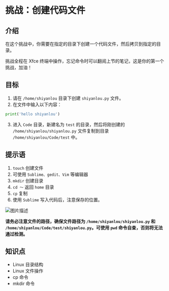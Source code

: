 # 挑战：创建代码文件

## 介绍

在这个挑战中，你需要在指定的目录下创建一个代码文件，然后拷贝到指定的目录。

挑战全程在 Xfce 终端中操作，忘记命令时可以翻阅上节的笔记，这是你的第一个挑战，加油！

## 目标

1. 请在 `/home/shiyanlou` 目录下创建 `shiyanlou.py` 文件。
2. 在文件中输入以下内容：

```python
print('hello shiyanlou')
```

3. 进入 `Code` 目录，新建名为 `test` 的目录，然后将刚创建的 `/home/shiyanlou/shiyanlou.py` 文件复制到目录 `/home/shiyanlou/Code/test` 中。

## 提示语

1. `touch` 创建文件
2. 可使用 `Sublime、gedit、Vim` 等编辑器
3. `mkdir` 创建目录
4. `cd ～` 返回 `home` 目录
5. `cp` 复制
6. 使用 `Sublime` 写入代码后，注意保存的位置。

![图片描述](https://doc.shiyanlou.com/courses/uid8504-20190712-1562904376758)

**请务必注意文件的路径，确保文件路径为 `/home/shiyanlou/shiyanlou.py` 和 `/home/shiyanlou/Code/test/shiyanlou.py`。可使用 `pwd` 命令自查，否则将无法通过检测。**

## 知识点

- Linux 目录结构
- Linux 文件操作
- cp 命令
- mkdir 命令
